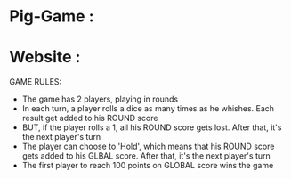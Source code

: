 # Pig-Game : 

# Website : 

 GAME RULES:
 - The game has 2 players, playing in rounds
 - In each turn, a player rolls a dice as many times as he whishes. Each result get added to his ROUND score
 - BUT, if the player rolls a 1, all his ROUND score gets lost. After that, it's the next player's turn
 - The player can choose to 'Hold', which means that his ROUND score gets added to his GLBAL score. After that, it's the next player's turn
 - The first player to reach 100 points on GLOBAL score wins the game
